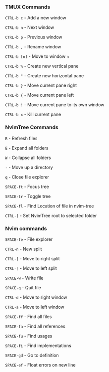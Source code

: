 
### TMUX Commands

`CTRL-b c` - Add a new window

`CTRL-b n` - Next window

`CTRL-b p` - Previous window

`CTRL-b ,` - Rename window

`CTRL-b [n]` - Move to window `n`

`CTRL-b %` - Create new vertical pane

`CTRL-b "` - Create new horizontal pane

`CTRL-b }` - Move current pane right

`CTRL-b {` - Move current pane left

`CTRL-b !` - Move current pane to its own window

`CTRL-b x` - Kill current pane

### NvimTree Commands

`R` - Refresh files

`E` - Expand all folders

`W` - Collapse all folders

`-` - Move up a directory

`q` - Close file explorer

`SPACE-ft` - Focus tree

`SPACE-tr` - Toggle tree

`SPACE-fl` - Find Location of file in nvim-tree

`CTRL-]` - Set NvimTree root to selected folder

### Nvim commands

`SPACE-fe` - File explorer

`CTRL-n` - New split

`CTRL-]` - Move to right split

`CTRL-[` - Move to left split

`SPACE-w` - Write file

`SPACE-q` - Quit file

`CTRL-d` - Move to right window

`CTRL-a` - Move to left window

`SPACE-ff` - Find all files 

`SPACE-fa` - Find all references

`SPACE-fu` - Find usages

`SPACE-fi` - Find implementations

`SPACE-gd` - Go to definition

`SPACE-ef` - Float errors on new line
